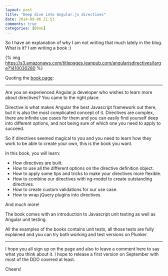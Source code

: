 ```yaml
---
layout: post
title: "Deep dive into Angular.js directives"
date: 2014-09-06 21:53
comments: true
categories: [Book]
---
```


So I have an explanation of why I am not writing that much lately in the blog. What is it? I am writing a book :)

{% img https://s3.amazonaws.com/titlepages.leanpub.com/angularjsdirectives/large?1410030280 %}

<!--more-->

Quoting the [book page](https://leanpub.com/angularjsdirectives):
 
---

Are you an experienced Angular.js developer who wishes to learn more about directives? You came to the right place.

Directive is what makes Angular the best Javascript framework out there, but it is also the most complicated concept of it. Directives are complex, there are infinite use cases for them and you can easily find yourself deep into different options, and not being sure of which one you need to apply to succeed.

So if directives seemed magical to you and you need to learn how they work to be able to create your own, this is the book you want.

In this book, you will learn:

* How directives are built.
* How to use all the different options on the directive definition object.
* How to apply some tips and tricks to make your directives more flexible.
* How to combine our directives with ng-model to create outstanding directives.
* How to create custom validations for our use case.
* How to wrap jQuery plugins into directives.

And much more!

The book comes with an introduction to Javascript unit testing as well as Angular unit testing.

All the examples of the books contains unit tests, all those tests are fully explained and you can try both working and test versions on Plunker.

---

I hope you all sign up on the page and also to leave a comment here to say what you think about it. I hope to release a first version on September with most of the DDO covered at least.

Cheers!